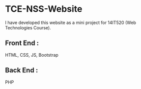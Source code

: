 # TCE-NSS-Website
I have developed this website as a mini project for 14IT520 (Web Technologies Course).

## Front End : 
HTML, CSS, JS, Bootstrap

## Back End : 
PHP
